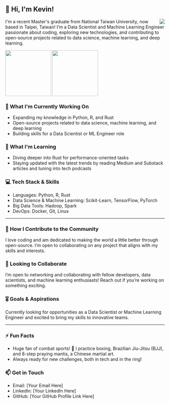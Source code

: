 ## 👋 Hi, I'm Kevin!
<img src='https://github.com/images/mona-whisper.gif' align='right'>
I'm a recent Master's graduate from National Taiwan University, now based in Taipei, Taiwan! 
I’m a Data Scientist and Machine Learning Engineer passionate about coding, exploring new technologies, and contributing to open-source projects related to data science, machine learning, and deep learning.

<img src='https://github-readme-stats.vercel.app/api?username=kevinkevin556&hide=issues&hide_border=true' align='left' height=145> <img src='https://github-readme-stats.vercel.app/api/top-langs/?username=kevinkevin556&layout=compact&size_weight=0.1&count_weight=2&hide_border=true' height=145>

### 🔭 What I'm Currently Working On
* Expanding my knowledge in Python, R, and Rust
* Open-source projects related to data science, machine learning, and deep learning
* Building skills for a Data Scientist or ML Engineer role
  
### 🌱 What I'm Learning
* Diving deeper into Rust for performance-oriented tasks
* Staying updated with the latest trends by reading Medium and Substack articles and tuning into tech podcasts
  
### 💻 Tech Stack & Skills
* Languages: Python, R, Rust
* Data Science & Machine Learning: Scikit-Learn, TensorFlow, PyTorch
* Big Data Tools: Hadoop, Spark
* DevOps: Docker, Git, Linux

---
### 👯 How I Contribute to the Community
I love coding and am dedicated to making the world a little better through open-source. I’m open to collaborating on any project that aligns with my skills and interests.

### 🤝 Looking to Collaborate
I’m open to networking and collaborating with fellow developers, data scientists, and machine learning enthusiasts! Reach out if you’re working on something exciting.

### 🎖️ Goals & Aspirations 
Currently looking for opportunities as a Data Scientist or Machine Learning Engineer and excited to bring my skills to innovative teams.

---
### ⚡ Fun Facts
* Huge fan of combat sports! 🥊 I practice boxing, Brazilian Jiu-Jitsu (BJJ), and 8-step praying mantis, a Chinese martial art.
* Always ready for new challenges, both in tech and in the ring!

### 📫 Get in Touch
* Email: [Your Email Here]
* LinkedIn: [Your LinkedIn Here]
* GitHub: [Your GitHub Profile Link Here]
  

